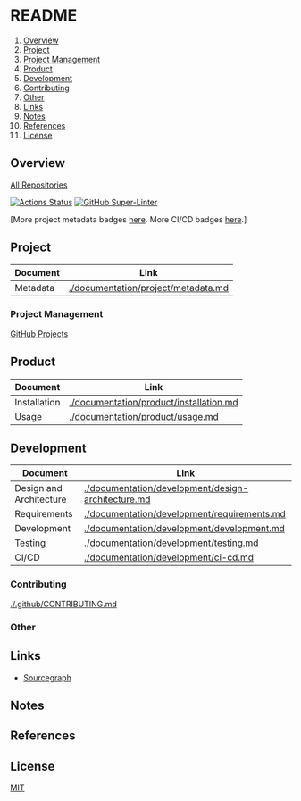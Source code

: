 # README

1. [Overview](#overview)
2. [Project](#project)
  1. [Project Management](#project-management)
3. [Product](#product)
4. [Development](#development)
  1. [Contributing](#contributing)
  2. [Other](#other)
5. [Links](#links)
6. [Notes](#notes)
7. [References](#references)
8. [License](#license)

## Overview

[All Repositories](./repositories.md)

[![Actions Status](https://github.com/computer-science-engineering/readme/workflows/build-test/badge.svg)](https://github.com/computer-science-engineering/readme/actions)
[![GitHub Super-Linter](https://github.com/computer-science-engineering/readme/workflows/Lint%20Code%20Base/badge.svg)](https://github.com/marketplace/actions/super-linter)

[More project metadata badges [here](./documentation/project/metadata.md). More CI/CD badges [here](./documentation/development/ci-cd.md#current-status).]

## Project

| Document | Link                                                                       |
| -------- | -------------------------------------------------------------------------- |
| Metadata | [./documentation/project/metadata.md](./documentation/project/metadata.md) |

### Project Management

[GitHub Projects](https://github.com/computer-science-engineering/readme/projects)

## Product

| Document     | Link                                                                               |
| ------------ | ---------------------------------------------------------------------------------- |
| Installation | [./documentation/product/installation.md](./documentation/product/installation.md) |
| Usage        | [./documentation/product/usage.md](./documentation/product/usage.md)               |

## Development

| Document                | Link                                                                                                     |
| ----------------------- | -------------------------------------------------------------------------------------------------------- |
| Design and Architecture | [./documentation/development/design-architecture.md](./documentation/development/design-architecture.md) |
| Requirements            | [./documentation/development/requirements.md](./documentation/development/requirements.md)               |
| Development             | [./documentation/development/development.md](./documentation/development/development.md)                 |
| Testing                 | [./documentation/development/testing.md](./documentation/development/testing.md)                         |
| CI/CD                   | [./documentation/development/ci-cd.md](./documentation/development/ci-cd.md)                             |

### Contributing

[./.github/CONTRIBUTING.md](./.github/CONTRIBUTING.md)

### Other

## Links

- [Sourcegraph](https://sourcegraph.com/github.com/computer-science-engineering/readme/)

## Notes

## References

## License

[MIT](https://github.com/computer-science-engineering/readme/blob/master/LICENSE)
